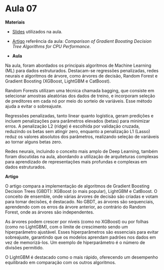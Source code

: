 # Aula 07

**Materiais**

* [Slides](https://edisciplinas.usp.br/pluginfile.php/8011523/mod_resource/content/1/Aula%209%202023.pdf) utilizados na aula.

* [Artigo](https://dergipark.org.tr/en/download/article-file/1577402#:~:text=Our%20findings%20show%20that%20the,with%20slow%20and%20inconsistent%20performance.) referência da aula: *Comparison of Gradient Boosting Decision Tree Algorithms for CPU Performance*.

* **Aula**

Na aula, foram abordados os principais algoritmos de Machine Learning (ML) para dados estruturados. Destacam-se regressões penalizadas, redes neurais e algoritmos de árvore, como árvores de decisão, Random Forest e Gradient Boosting (XGBoost, LightGBM e CatBoost).

Random Forests utilizam uma técnica chamada bagging, que consiste em selecionar amostras aleatórias dos dados de treino, e incorporam seleção de preditores em cada nó por meio do sorteio de variáveis. Esse método ajuda a evitar o sobreajuste.

Regressões penalizadas, tanto linear quanto logística, geram predições e incluem penalizações para parâmetros elevados (betas) para minimizar erros. A penalização L2 (ridge) é escolhida por validação cruzada, reduzindo os betas sem atingir zero, enquanto a penalização L1 (Lasso) reduz os valores absolutos dos parâmetros, realizando seleção de variáveis ao tornar alguns betas zero.

Redes neurais, incluindo o conceito mais amplo de Deep Learning, também foram discutidas na aula, abordando a utilização de arquiteturas complexas para aprendizado de representações mais profundas e complexas em dados estruturados.

**Artigo**

O artigo compara a implementação de algoritmos de Gradient Boosting Decision Trees (GBDT): XGBoost (o mais popular), LightGBM e CatBoost. O conceito de ensemble, onde várias árvores de decisão são criadas e votam para tomar decisões, é destacado. No GBDT, as árvores são sequenciais, aprendendo com os erros da árvore anterior, ao contrário do Random Forest, onde as árvores são independentes.

As árvores podem crescer por níveis (como no XGBoost) ou por folhas (como no LightGBM), com o limite de crescimento sendo um hiperparâmetro ajustável. Esses hiperparâmetros são essenciais para evitar sobreajuste, garantindo que os modelos aprendam padrões nos dados em vez de memorizá-los. Um exemplo de hiperparâmetro é o número de divisões permitido.

O LightGBM é destacado como o mais rápido, oferecendo um desempenho equilibrado em comparação com os outros algoritmos.

